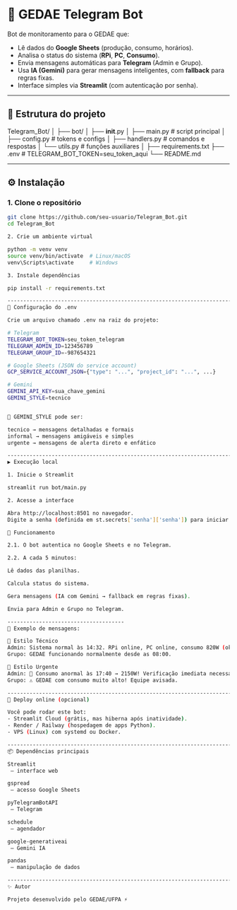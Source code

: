 # 🤖 GEDAE Telegram Bot

Bot de monitoramento para o GEDAE que:
- Lê dados do **Google Sheets** (produção, consumo, horários).
- Analisa o status do sistema (**RPi**, **PC**, **Consumo**).
- Envia mensagens automáticas para **Telegram** (Admin e Grupo).
- Usa **IA (Gemini)** para gerar mensagens inteligentes, com **fallback** para regras fixas.
- Interface simples via **Streamlit** (com autenticação por senha).

---

## 📂 Estrutura do projeto

Telegram_Bot/
│
├── bot/
│   ├── __init__.py
│   ├── main.py          # script principal
│   ├── config.py        # tokens e configs
│   ├── handlers.py      # comandos e respostas
│   └── utils.py         # funções auxiliares
│
├── requirements.txt
├── .env                 # TELEGRAM_BOT_TOKEN=seu_token_aqui
└── README.md



---

## ⚙️ Instalação

### 1. Clone o repositório
```bash
git clone https://github.com/seu-usuario/Telegram_Bot.git
cd Telegram_Bot

2. Crie um ambiente virtual

python -m venv venv
source venv/bin/activate  # Linux/macOS
venv\Scripts\activate     # Windows

3. Instale dependências

pip install -r requirements.txt

------------------------------------------------------------------------
🔑 Configuração do .env

Crie um arquivo chamado .env na raiz do projeto:

# Telegram
TELEGRAM_BOT_TOKEN=seu_token_telegram
TELEGRAM_ADMIN_ID=123456789
TELEGRAM_GROUP_ID=-987654321

# Google Sheets (JSON do service account)
GCP_SERVICE_ACCOUNT_JSON={"type": "...", "project_id": "...", ...}

# Gemini
GEMINI_API_KEY=sua_chave_gemini
GEMINI_STYLE=tecnico


🔹 GEMINI_STYLE pode ser:

tecnico → mensagens detalhadas e formais
informal → mensagens amigáveis e simples
urgente → mensagens de alerta direto e enfático

------------------------------------------------------------------------
▶️ Execução local

1. Inicie o Streamlit

streamlit run bot/main.py

2. Acesse a interface

Abra http://localhost:8501 no navegador.
Digite a senha (definida em st.secrets['senha']['senha']) para iniciar o robô.

🤖 Funcionamento

2.1. O bot autentica no Google Sheets e no Telegram.

2.2. A cada 5 minutos:

Lê dados das planilhas.

Calcula status do sistema.

Gera mensagens (IA com Gemini → fallback em regras fixas).

Envia para Admin e Grupo no Telegram.

-------------------------------------
🧪 Exemplo de mensagens:

🔹 Estilo Técnico
Admin: Sistema normal às 14:32. RPi online, PC online, consumo 820W (ok).
Grupo: GEDAE funcionando normalmente desde as 08:00.

🔹 Estilo Urgente
Admin: 🚨 Consumo anormal às 17:40 → 2150W! Verificação imediata necessária.
Grupo: ⚠️ GEDAE com consumo muito alto! Equipe avisada.

------------------------------------------------------------------------
🚀 Deploy online (opcional)

Você pode rodar este bot:
- Streamlit Cloud (grátis, mas hiberna após inatividade).
- Render / Railway (hospedagem de apps Python).
- VPS (Linux) com systemd ou Docker.

------------------------------------------------------------------------
📦 Dependências principais

Streamlit
 – interface web

gspread
 – acesso Google Sheets

pyTelegramBotAPI
 – Telegram

schedule
 – agendador

google-generativeai
 – Gemini IA

pandas
 – manipulação de dados

------------------------------------------------------------------------
✨ Autor

Projeto desenvolvido pelo GEDAE/UFPA ⚡
